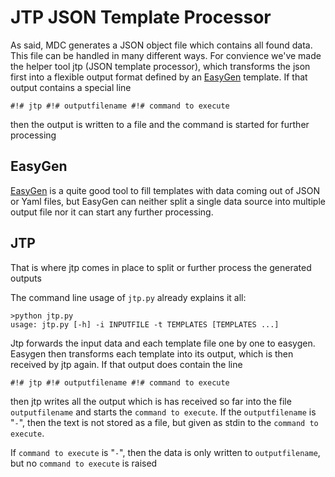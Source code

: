 # JTP JSON Template Processor

As said, MDC generates a JSON object file which contains all found data. This file can be handled in many different ways. For convience we've made the helper tool jtp (JSON template processor), which transforms the json first into a flexible output format defined by an [EasyGen](https://github.com/go-easygen/easygen) template. If that output contains a special line

    #!# jtp #!# outputfilename #!# command to execute

then the output is written to a file and the command is started for further processing

## EasyGen
[EasyGen](https://github.com/go-easygen/easygen) is a quite good tool to fill templates with data coming out of JSON or Yaml files, but EasyGen can neither split a single data source into multiple output file nor it can start any further processing.

## JTP
That is where jtp comes in place to split or further process the generated outputs

The command line usage of `jtp.py` already explains it all:

    >python jtp.py
    usage: jtp.py [-h] -i INPUTFILE -t TEMPLATES [TEMPLATES ...]
    

Jtp forwards the input data and each template file one by one to easygen. Easygen then transforms each template into its output, which is then received by jtp again. If that output does contain the line

    #!# jtp #!# outputfilename #!# command to execute

then jtp writes all the output which is has received so far into the file `outputfilename` and starts the `command to execute`. If the `outputfilename` is "`-`", then the text is not stored as a file, but given as stdin to the `command to execute`.

If `command to execute` is "`-`", then the data is only written to `outputfilename`, but no `command to execute` is raised
